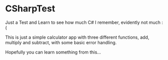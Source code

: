 CSharpTest
==========

Just a Test and Learn to see how much C# I remember, evidently not much :(

This is just a simple calculator app with three different functions, add, multiply and subtract, with some basic error handling.

Hopefully you can learn something from this...
